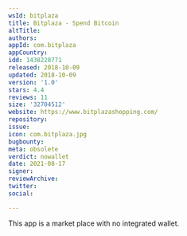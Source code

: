 ```yaml
---
wsId: bitplaza
title: Bitplaza - Spend Bitcoin
altTitle: 
authors: 
appId: com.bitplaza
appCountry: 
idd: 1438228771
released: 2018-10-09
updated: 2018-10-09
version: '1.0'
stars: 4.4
reviews: 11
size: '32704512'
website: https://www.bitplazashopping.com/
repository: 
issue: 
icon: com.bitplaza.jpg
bugbounty: 
meta: obsolete
verdict: nowallet
date: 2021-08-17
signer: 
reviewArchive: 
twitter: 
social: 

---
```


This app is a market place with no integrated wallet.

